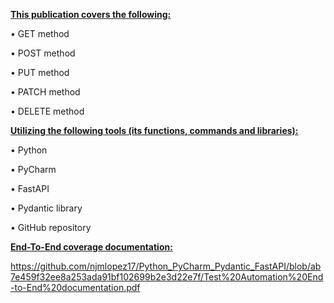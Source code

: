 **<ins>This publication covers the following:<ins>**

•	GET method 

•	POST method 

•	PUT method 

•	PATCH method

•	DELETE method

**<ins>Utilizing the following tools (its functions, commands and libraries):<ins>**

•	Python  

•	PyCharm

•	FastAPI

•	Pydantic library

•	GitHub repository

**<ins>End-To-End coverage documentation:<ins>**

https://github.com/njmlopez17/Python_PyCharm_Pydantic_FastAPI/blob/ab7e459f32ee8a253ada91bf102699b2e3d22e7f/Test%20Automation%20End-to-End%20documentation.pdf
